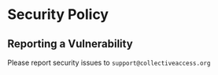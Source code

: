 # Security Policy

 ## Reporting a Vulnerability

 Please report security issues to `support@collectiveaccess.org`
